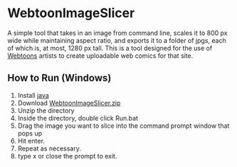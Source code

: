 # WebtoonImageSlicer
A simple tool that takes in an image from command line, scales it to 800 px wide while maintaining aspect ratio, and exports it to a folder of jpgs, each of which is, at most, 1280 px tall.
This is a tool designed for the use of [Webtoons](https://www.webtoons.com/en/) artists to create uploadable web comics for that site.

## How to Run (Windows)
1. Install [java](https://java.com/en/download/)
2. Download [WebtoonImageSlicer.zip](https://github.com/NorthernTempest/WebtoonImageSlicer/blob/master/WebtoonImageSlicer.zip)
3. Unzip the directory
4. Inside the directory, double click Run.bat
5. Drag the image you want to slice into the command prompt window that pops up
6. Hit enter.
7. Repeat as necessary.
8. type x or close the prompt to exit.

